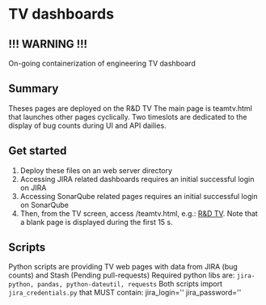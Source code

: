 TV dashboards
=============

!!! WARNING !!!
-------

On-going containerization of engineering TV dashboard

Summary
-------

Theses pages are deployed on the R&D TV
The main page is teamtv.html that launches other pages cyclically. Two timeslots are dedicated to the display of bug counts during UI and API dailies.

Get started
-----------

1. Deploy these files on an web server directory
2. Accessing JIRA related dashboards requires an initial successful login on JIRA
3. Accessing SonarQube related pages requires an initial successful login on SonarQube
4. Then, from the TV screen, access <your server URI>/teamtv.html, e.g.: [R&D TV](http://zahia.anyware/dashboard/teamtv.html). Note that a blank page is displayed during the first 15 s.

Scripts
-------
Python scripts are providing TV web pages with data from JIRA (bug counts) and Stash (Pending pull-requests)
Required python libs are: `jira-python, pandas, python-dateutil, requests`
Both scripts import `jira_credentials.py` that MUST contain:
    jira_login='<YOUR JIRA LOGIN>'
    jira_password='<YOUR JIRA PASSWORD>'
